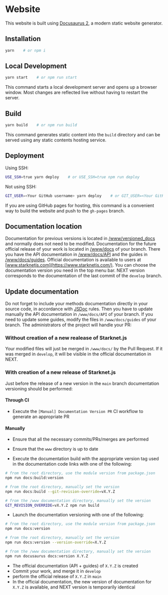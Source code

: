 # Website

This website is built using [Docusaurus 2](https://docusaurus.io/), a modern static website generator.

## Installation

```bash
yarn    # or npm i
```

## Local Development

```bash
yarn start    # or npm run start
```

This command starts a local development server and opens up a browser window. Most changes are reflected live without having to restart the server.

## Build

```bash
yarn build    # or npm run build
```

This command generates static content into the `build` directory and can be served using any static contents hosting service.

## Deployment

Using SSH:

```bash
USE_SSH=true yarn deploy    # or USE_SSH=true npm run deploy
```

Not using SSH:

```bash
GIT_USER=<Your GitHub username> yarn deploy    # or GIT_USER=<Your GitHub username> npm run deploy
```

If you are using GitHub pages for hosting, this command is a convenient way to build the website and push to the `gh-pages` branch.

## Documentation location

Documentation for previous versions is located in [/www/versioned_docs](/www/versioned_docs) and normally does not need to be modified.
Documentation for the future official release of your work is located in [/www/docs](/www/docs) of your branch. There you have the API documentation in [/www/docs/API](/www/docs/API) and the guides in [/www/docs/guides](/www/docs/guides).
Official documentation is available to users at [www.starknetjs.com](https://www.starknetjs.com/). You can choose the documentation version you need in the top menu bar. NEXT version corresponds to the documentation of the last commit of the `develop` branch.

## Update documentation

Do not forget to include your methods documentation directly in your source code, in accordance with [JSDoc](https://jsdoc.app/) rules. Then you have to update manually the API documentation in `/www/docs/API` of your branch.
If you need to update some guides, modify the files in `/www/docs/guides` of your branch.
The administrators of the project will handle your PR:

### Without creation of a new realease of Starknet.js

Your modified files will just be merged in `/www/docs/` by the Pull Request. If it was merged in `develop`, it will be visible in the official documentation in NEXT.

### With creation of a new release of Starknet.js

Just before the release of a new version in the `main` branch documentation versioning should be performed:

#### Through CI

- Execute the `[Manual] Documentation Version PR` CI workflow to generate an appropriate PR

#### Manually

- Ensure that all the necessary commits/PRs/merges are performed
- Ensure that the `www` directory is up to date

- Execute the documentation build with the appropriate version tag used in the documentation code links with one of the following:

```bash
# from the root directory, use the module version from package.json
npm run docs:build:version

# from the root directory, manually set the version
npm run docs:build --git-revision-override=vX.Y.Z

# from the /www documentation directory, manually set the version
GIT_REVISION_OVERRIDE=vX.Y.Z npm run build
```

- Launch the documentation versioning with one of the following:

```bash
# from the root directory, use the module version from package.json
npm run docs:version

# from the root directory, manually set the version
npm run docs:version --version-override=X.Y.Z

# from the /www documentation directory, manually set the version
npm run docusaurus docs:version X.Y.Z
```

- The official documentation (API + guides) of `X.Y.Z` is created
- Commit your work, and merge it in `develop`
- perform the official release of `X.Y.Z` in `main`
- In the official documentation, the new version of documentation for `X.Y.Z` is available, and NEXT version is temporarily identical
